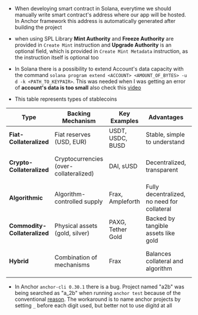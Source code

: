 * When develoying smart contract in Solana, everytime we should manually write smart contract's address where our app will be hosted. In Anchor framework this address is automatically generated after building the project

* when using SPL Library **Mint Authority** and **Freeze Authority** are provided in `Create Mint` instruction and **Upgrade Authority** is an optional field, which is provided in `Create Mint Metadata` instruction, as the instruction itself is optional too

* In Solana there is a possibility to extend Account's data capacity with the command `solana program extend <ACCOUNT> <AMOUNT_OF_BYTES> -u d -k <PATH_TO_KEYPAIR>`. This was needed when I was getting an error of **account's data is too small** also check this [video](https://www.youtube.com/watch?v=xfgNe8w8b3w)

* This table represents types of stablecoins

| Type                        | Backing Mechanism            | Key Examples            | Advantages                                   | Disadvantages                                      |
|-----------------------------|------------------------------|-------------------------|---------------------------------------------|---------------------------------------------------|
| **Fiat-Collateralized**      | Fiat reserves (USD, EUR)      | USDT, USDC, BUSD         | Stable, simple to understand                | Centralized, reliant on trust in issuer            |
| **Crypto-Collateralized**    | Cryptocurrencies (over-collateralized) | DAI, sUSD              | Decentralized, transparent                  | Volatile collateral, complex mechanisms            |
| **Algorithmic**              | Algorithm-controlled supply   | Frax, Ampleforth         | Fully decentralized, no need for collateral | Risk of failure, complex to maintain               |
| **Commodity-Collateralized** | Physical assets (gold, silver) | PAXG, Tether Gold        | Backed by tangible assets like gold         | Centralized, less liquid than fiat-backed stablecoins |
| **Hybrid**                   | Combination of mechanisms     | Frax                    | Balances collateral and algorithm           | Complexity, requires fine-tuning of mechanisms     |


* In Anchor `anchor-cli 0.30.1` there is a bug. Project named "a2b" was being searched as "a_2b" when running `anchor test` because of the conventional [reason](https://github.com/coral-xyz/anchor/blob/0df688481f4ba93e9b7e011a92752d1d7664b68f/ts/packages/anchor/src/workspace.ts#L29-L38). The workaround is to name anchor projects by setting `_` before each digit used, but better not to use digitd at all
